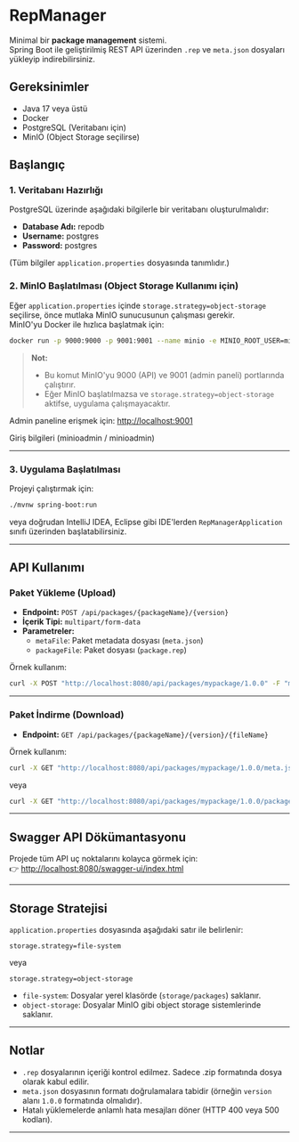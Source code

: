 # RepManager

Minimal bir **package management** sistemi.  
Spring Boot ile geliştirilmiş REST API üzerinden `.rep` ve `meta.json` dosyaları yükleyip indirebilirsiniz.

## Gereksinimler
- Java 17 veya üstü
- Docker
- PostgreSQL (Veritabanı için)
- MinIO (Object Storage seçilirse)

## Başlangıç

### 1. Veritabanı Hazırlığı
PostgreSQL üzerinde aşağıdaki bilgilerle bir veritabanı oluşturulmalıdır:
- **Database Adı:** repodb
- **Username:** postgres
- **Password:** postgres

(Tüm bilgiler `application.properties` dosyasında tanımlıdır.)

### 2. MinIO Başlatılması (Object Storage Kullanımı için)

Eğer `application.properties` içinde `storage.strategy=object-storage` seçilirse, önce mutlaka MinIO sunucusunun çalışması gerekir.  
MinIO'yu Docker ile hızlıca başlatmak için:

```bash
docker run -p 9000:9000 -p 9001:9001 --name minio -e MINIO_ROOT_USER=minioadmin -e MINIO_ROOT_PASSWORD=minioadmin minio/minio server /data --console-address ":9001"
```

> **Not:**
> - Bu komut MinIO'yu 9000 (API) ve 9001 (admin paneli) portlarında çalıştırır.
> - Eğer MinIO başlatılmazsa ve `storage.strategy=object-storage` aktifse, uygulama çalışmayacaktır.

Admin paneline erişmek için: [http://localhost:9001](http://localhost:9001)

Giriş bilgileri (minioadmin / minioadmin)

---

### 3. Uygulama Başlatılması

Projeyi çalıştırmak için:

```bash
./mvnw spring-boot:run
```
veya doğrudan IntelliJ IDEA, Eclipse gibi IDE'lerden `RepManagerApplication` sınıfı üzerinden başlatabilirsiniz.

---

## API Kullanımı

### Paket Yükleme (Upload)

- **Endpoint:** `POST /api/packages/{packageName}/{version}`
- **İçerik Tipi:** `multipart/form-data`
- **Parametreler:**
    - `metaFile`: Paket metadata dosyası (`meta.json`)
    - `packageFile`: Paket dosyası (`package.rep`)

Örnek kullanım:

```bash
curl -X POST "http://localhost:8080/api/packages/mypackage/1.0.0" -F "metaFile=@/path/to/meta.json" -F "packageFile=@/path/to/package.rep"
```

---

### Paket İndirme (Download)

- **Endpoint:** `GET /api/packages/{packageName}/{version}/{fileName}`

Örnek kullanım:

```bash
curl -X GET "http://localhost:8080/api/packages/mypackage/1.0.0/meta.json" -o meta.json
```

veya

```bash
curl -X GET "http://localhost:8080/api/packages/mypackage/1.0.0/package.rep" -o package.rep
```

---

## Swagger API Dökümantasyonu

Projede tüm API uç noktalarını kolayca görmek için:  
👉 [http://localhost:8080/swagger-ui/index.html](http://localhost:8080/swagger-ui/index.html)

---

## Storage Stratejisi

`application.properties` dosyasında aşağıdaki satır ile belirlenir:

```properties
storage.strategy=file-system
```
veya

```properties
storage.strategy=object-storage
```

- `file-system`: Dosyalar yerel klasörde (`storage/packages`) saklanır.
- `object-storage`: Dosyalar MinIO gibi object storage sistemlerinde saklanır.

---

## Notlar
- `.rep` dosyalarının içeriği kontrol edilmez. Sadece .zip formatında dosya olarak kabul edilir.
- `meta.json` dosyasının formatı doğrulamalara tabidir (örneğin `version` alanı `1.0.0` formatında olmalıdır).
- Hatalı yüklemelerde anlamlı hata mesajları döner (HTTP 400 veya 500 kodları).

---